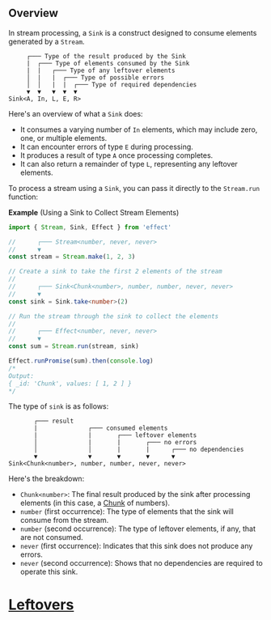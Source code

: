 ## Overview

In stream processing, a `Sink` is a construct designed to consume elements generated by a `Stream`.

```text showLineNumbers=false
     ┌─── Type of the result produced by the Sink
     |  ┌─── Type of elements consumed by the Sink
     |  |   ┌─── Type of any leftover elements
     │  |   |  ┌─── Type of possible errors
     │  │   |  |  ┌─── Type of required dependencies
     ▼  ▼   ▼  ▼  ▼
Sink<A, In, L, E, R>
```

Here's an overview of what a `Sink` does:

- It consumes a varying number of `In` elements, which may include zero, one, or multiple elements.
- It can encounter errors of type `E` during processing.
- It produces a result of type `A` once processing completes.
- It can also return a remainder of type `L`, representing any leftover elements.

To process a stream using a `Sink`, you can pass it directly to the `Stream.run` function:

**Example** (Using a Sink to Collect Stream Elements)

```ts twoslash
import { Stream, Sink, Effect } from 'effect'

//      ┌─── Stream<number, never, never>
//      ▼
const stream = Stream.make(1, 2, 3)

// Create a sink to take the first 2 elements of the stream
//
//      ┌─── Sink<Chunk<number>, number, number, never, never>
//      ▼
const sink = Sink.take<number>(2)

// Run the stream through the sink to collect the elements
//
//      ┌─── Effect<number, never, never>
//      ▼
const sum = Stream.run(stream, sink)

Effect.runPromise(sum).then(console.log)
/*
Output:
{ _id: 'Chunk', values: [ 1, 2 ] }
*/
```

The type of `sink` is as follows:

```text showLineNumbers=false
       ┌─── result
       |              ┌─── consumed elements
       |              |       ┌─── leftover elements
       │              |       |       ┌─── no errors
       │              │       |       |      ┌─── no dependencies
       ▼              ▼       ▼       ▼      ▼
Sink<Chunk<number>, number, number, never, never>
```

Here's the breakdown:

- `Chunk<number>`: The final result produced by the sink after processing elements (in this case, a [Chunk](/docs/data-types/chunk/) of numbers).
- `number` (first occurrence): The type of elements that the sink will consume from the stream.
- `number` (second occurrence): The type of leftover elements, if any, that are not consumed.
- `never` (first occurrence): Indicates that this sink does not produce any errors.
- `never` (second occurrence): Shows that no dependencies are required to operate this sink.

# [Leftovers](https://effect.website/docs/sink/leftovers/)

